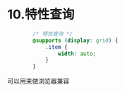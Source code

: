# 10.特性查询

```css
        /* 特性查询 */
        @supports (display: grid) {
            .item {
                width: auto;
            }
        }
```

可以用来做浏览器兼容

